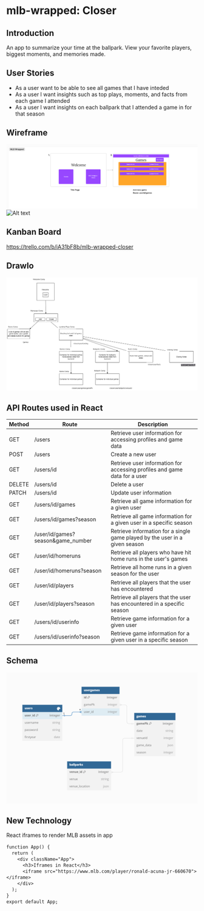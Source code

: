 # mlb-wrapped: Closer

## Introduction
An app to summarize your time at the ballpark. View your favorite players, biggest moments, and memories made. 

## User Stories
- As a user want to be able to see all games that I have inteded 
- As a user I want insights such as top plays, moments, and facts from each game I attended 
- As a user I want insights on each ballpark that I attended a game in for that season

## Wireframe
![Alt text](games.png) 
![Alt text](image.png)
## Kanban Board
https://trello.com/b/iA31bF8b/mlb-wrapped-closer

## DrawIo
![Alt text](drawio.png)

## API Routes used in React
| Method | Route                             | Description                                                                 |
|--------|-----------------------------------|-----------------------------------------------------------------------------|
| GET    | /users                            | Retrieve user information for accessing profiles and game data              |
| POST   | /users                            | Create a new user                                                           |
| GET    | /users/id                         | Retrieve user information for accessing profiles and game data for a user   |
| DELETE | /users/id                         | Delete a user                                                               |
| PATCH  | /users/id                         | Update user information                                                     |
| GET    | /users/id/games                   | Retrieve all game information for a given user                              |
| GET    | /users/id/games?season            | Retrieve all game information for a given user in a specific season         |
| GET    | /user/id/games?season&game_number | Retrieve information for a single game played by the user in a given season |
| GET    | /user/id/homeruns                 | Retrieve all players who have hit home runs in the user's games             |
| GET    | /user/id/homeruns?season          | Retrieve all home runs in a given season for the user                       |
| GET    | /user/id/players                  | Retrieve all players that the user has encountered                          |
| GET    | /user/id/players?season           | Retrieve all players that the user has encountered in a specific season     |
| GET    | /users/id/userinfo                | Retrieve game information for a given user                                  |
| GET    | /users/id/userinfo?season         | Retrieve game information for a given user in a specific season             |


## Schema
![Alt text](schema.PNG)

## New Technology
React iframes to render MLB assets in app 

```
function App() {
  return (
    <div className="App">
      <h3>Iframes in React</h3>
      <iframe src="https://www.mlb.com/player/ronald-acuna-jr-660670"></iframe>
    </div>
  );
}
export default App;
```